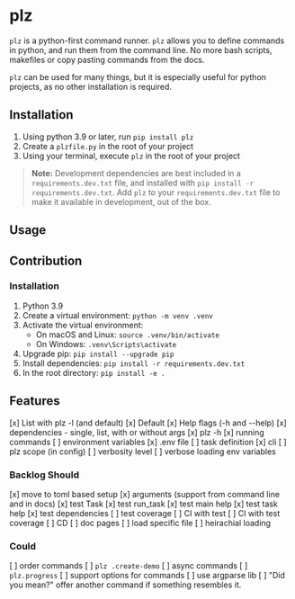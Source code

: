 # plz

`plz` is a python-first command runner.
`plz` allows you to define commands in python, and run them from the command line.
No more bash scripts, makefiles or copy pasting commands from the docs.

`plz` can be used for many things, but it is especially useful for python projects, as no other installation is required.

## Installation
1. Using python 3.9 or later, run `pip install plz`
2. Create a `plzfile.py` in the root of your project
3. Using your terminal, execute `plz` in the root of your project

> **Note:** Development dependencies are best included in a `requirements.dev.txt` file, and installed with `pip install -r requirements.dev.txt`. Add `plz` to your `requirements.dev.txt` file to make it available in development, out of the box.

## Usage

## Contribution

### Installation

1. Python 3.9
2. Create a virtual environment: `python -m venv .venv`
3. Activate the virtual environment:
   - On macOS and Linux: `source .venv/bin/activate`
   - On Windows: `.venv\Scripts\activate`
4. Upgrade pip: `pip install --upgrade pip`
5. Install dependencies: `pip install -r requirements.dev.txt`
6. In the root directory: `pip install -e .`

## Features

[x] List with plz -l (and default)
[x] Default
[x] Help flags (-h and --help)
[x] dependencies - single, list, with or without args
[x] plz -h
[x] running commands
[ ] environment variables
    [x] .env file
    [ ] task definition
    [x] cli
    [ ] plz scope (in config)
[ ] verbosity level
    [ ] verbose loading env variables

### Backlog Should
[x] move to toml based setup
[x] arguments (support from command line and in docs)
[x] test Task
[x] test run_task
[x] test main help
[x] test task help
[x] test dependencies
[ ] test coverage
[ ] CI with test
[ ] CI with test coverage
[ ] CD
[ ] doc pages
[ ] load specific file
[ ] heirachial loading

### Could
[ ] order commands
[ ] `plz .create-demo`
[ ] async commands
[ ] `plz.progress`
[ ] support options for commands
[ ] use argparse lib
[ ] "Did you mean?" offer another command if something resembles it.